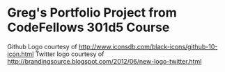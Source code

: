# Greg's Portfolio Project from CodeFellows 301d5 Course

Github Logo courtesy of http://www.iconsdb.com/black-icons/github-10-icon.html
Twitter logo courtesy of http://brandingsource.blogspot.com/2012/06/new-logo-twitter.html
